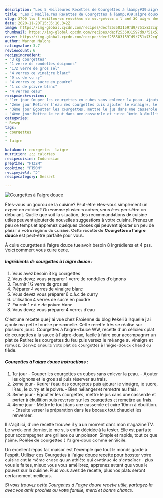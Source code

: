 ```yaml
---
description: "Les 5 Meilleures Recettes de Courgettes à l&amp;#39;aigre douce"
title: "Les 5 Meilleures Recettes de Courgettes à l&amp;#39;aigre douce"
slug: 3790-les-5-meilleures-recettes-de-courgettes-a-l-and-39-aigre-douce
date: 2020-11-20T15:05:10.342Z
image: https://img-global.cpcdn.com/recipes/decf2535031597d9/751x532cq70/courgettes-a-laigre-douce-photo-principale-de-la-recette.jpg
thumbnail: https://img-global.cpcdn.com/recipes/decf2535031597d9/751x532cq70/courgettes-a-laigre-douce-photo-principale-de-la-recette.jpg
cover: https://img-global.cpcdn.com/recipes/decf2535031597d9/751x532cq70/courgettes-a-laigre-douce-photo-principale-de-la-recette.jpg
author: Warren Malone
ratingvalue: 3.7
reviewcount: 6
recipeingredient:
- "3 kg courgettes"
- "1 verre de rondelles doignons"
- "1/2 verre de gros sel"
- "4 verres de vinaigre blanc"
- "6 cc de curry"
- "4 verres de sucre en poudre"
- "1 cc de poivre blanc"
- "4 verres deau"
recipeinstructions:
- "1er jour Couper les courgettes en cubes sans enlever la peau. Ajouter les oignons et le gros sel puis réserver au frais."
- "2ème jour Retirer l’eau des courgettes puis ajouter le vinaigre, le sucre, l’eau, le curry et le poivre. Bien mélanger et remettre au frais."
- "3ème jour Égoutter les courgettes, mettre le jus dans une casserole et porter à ébullition puis reverser sur les courgettes et remettre au frais."
- "4ème jour Mettre le tout dans une casserole et cuire 10min à ébullition. Ensuite verser la préparation dans les bocaux tout chaud et les renverser."
categories:
- Resep
tags:
- courgettes
- 
- laigre

katakunci: courgettes  laigre 
nutrition: 232 calories
recipecuisine: Indonesian
preptime: "PT32M"
cooktime: "PT50M"
recipeyield: "3"
recipecategory: Dessert

---
```



![Courgettes à l&#39;aigre douce](https://img-global.cpcdn.com/recipes/decf2535031597d9/751x532cq70/courgettes-a-laigre-douce-photo-principale-de-la-recette.jpg)

Êtes-vous un gourou de la cuisine? Peut-être êtes-vous simplement un expert en cuisine? Ou comme plusieurs autres, vous êtes peut-être un débutant. Quelle que soit la situation, des recommandations de cuisine utiles peuvent ajouter de nouvelles suggestions à votre cuisine. Prenez un peu de temps et apprenez quelques choses qui peuvent ajouter un peu de plaisir à votre régime de cuisine. Cette recette de <strong> Courgettes à l&#39;aigre douce </strong> est peut-être parfaite pour vous.

<!--inarticleads1-->

À cuire courgettes à l&#39;aigre douce tue avoir besoin 8 Ingrédients et 4 pas. Voici comment vous cuire cette.

##### Ingrédients de courgettes à l&#39;aigre douce :

1. Vous avez besoin 3 kg courgettes
1. Vous devez vous préparer 1 verre de rondelles d’oignons
1. Fournir 1/2 verre de gros sel
1. Préparer 4 verres de vinaigre blanc
1. Vous devez vous préparer 6 c.à.c de curry
1. Utilisation 4 verres de sucre en poudre
1. Fournir 1 c.à.c de poivre blanc
1. Vous devez vous préparer 4 verres d’eau


C&#39;est une recette que j&#39;ai vue chez Fabienne du blog Kekeli à laquelle j&#39;ai ajouté ma petite touche personnelle. Cette recette très se réalise sur plusieurs jours. Courgettes à l&#39;aigre-douce WW, recette d&#39;un délicieux plat de courgettes à la sauce à l&#39;aigre-doux, facile à faire pour accompagner un plat de Retirez les courgettes du feu puis versez le mélange au vinaigre et remuez. Servez ensuite vote plat de courgettes à l&#39;aigre-douce chaud ou tiède. 

<!--inarticleads2-->

##### Courgettes à l&#39;aigre douce instructions :

1. 1er jour - Couper les courgettes en cubes sans enlever la peau. - Ajouter les oignons et le gros sel puis réserver au frais.
1. 2ème jour - Retirer l’eau des courgettes puis ajouter le vinaigre, le sucre, l’eau, le curry et le poivre. - Bien mélanger et remettre au frais.
1. 3ème jour - Égoutter les courgettes, mettre le jus dans une casserole et porter à ébullition puis reverser sur les courgettes et remettre au frais.
1. 4ème jour - Mettre le tout dans une casserole et cuire 10min à ébullition. - Ensuite verser la préparation dans les bocaux tout chaud et les renverser.


Il s&#39;agit ici, d&#39;une recette trouvée il y a un moment dans mon magazine TV. Le week-end dernier, je me suis enfin décidée à la tester. Elle est parfaite pour accompagner une grillade ou un poisson. Simple et rapide, tout ce que j&#39;aime. Poêlée de courgettes à l&#39;aigre-doux comme en Sicile. 

<!--inarticleads1-->

<p>
Un excellent repas fait maison est l'exemple que tout le monde garde à l'esprit. Utiliser ces Courgettes à l&#39;aigre douce recette pour booster votre cuisine est la même chose qu'un athlète qui continue de s'entraîner - plus vous le faites, mieux vous vous améliorez, apprenez autant que vous le pouvez sur la cuisine. Plus vous avez de recette, plus vos plats seront certainement meilleurs.
</p>

<p>
<i>Si vous trouvez cette Courgettes à l&#39;aigre douce recette utile, partagez-la avec vos amis proches ou votre famille, merci et bonne chance.</i>
</p>
